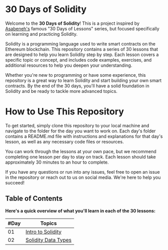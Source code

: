 # 30 Days of Solidity


Welcome to the **30 Days of Solidity**! This is a project inspired by [Asabeneh's](https://github.com/Asabeneh) famous "30 Days of Lessons" series, but focused specifically on learning and practicing Solidity.

Solidity is a programming language used to write smart contracts on the Ethereum blockchain. This repository contains a series of 30 lessons that are designed to help you learn Solidity step by step. Each lesson covers a specific topic or concept, and includes code examples, exercises, and additional resources to help you deepen your understanding.

Whether you're new to programming or have some experience, this repository is a great way to learn Solidity and start building your own smart contracts. By the end of the 30 days, you'll have a solid foundation in Solidity and be ready to tackle more advanced topics.

# How to Use This Repository
To get started, simply clone this repository to your local machine and navigate to the folder for the day you want to work on. Each day's folder contains a README.md file with instructions and explanations for that day's lesson, as well as any necessary code files or resources.

You can work through the lessons at your own pace, but we recommend completing one lesson per day to stay on track. Each lesson should take approximately 30 minutes to an hour to complete.

If you have any questions or run into any issues, feel free to open an issue in the repository or reach out to us on social media. We're here to help you succeed!

## Table of Contents
**Here's a quick overview of what you'll learn in each of the 30 lessons:**

| #Day | Topics |
| ---- | ----------- |
| 01 | [Intro to Solidity](01-day-intro/01-day-intro.md) |
| 02 | [Solidity Data Types](./02-day-data-types/02-day-data-type.md) |


